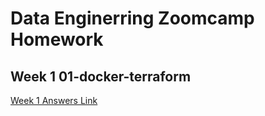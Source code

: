 # Data Enginerring Zoomcamp Homework

## Week 1 01-docker-terraform

[Week 1 Answers Link](./01-docker-terraform/homework_answers.md)


